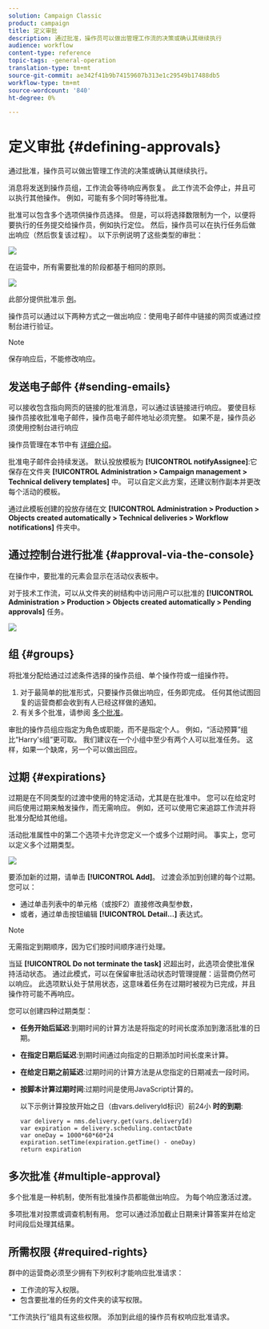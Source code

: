 ```yaml
---
solution: Campaign Classic
product: campaign
title: 定义审批
description: 通过批准，操作员可以做出管理工作流的决策或确认其继续执行
audience: workflow
content-type: reference
topic-tags: -general-operation
translation-type: tm+mt
source-git-commit: ae342f41b9b74159607b313e1c29549b17488db5
workflow-type: tm+mt
source-wordcount: '840'
ht-degree: 0%

---
```



# 定义审批 {#defining-approvals}

通过批准，操作员可以做出管理工作流的决策或确认其继续执行。

消息将发送到操作员组，工作流会等待响应再恢复。 此工作流不会停止，并且可以执行其他操作。 例如，可能有多个同时等待批准。

批准可以包含多个选项供操作员选择。 但是，可以将选择数限制为一个，以便将要执行的任务提交给操作员，例如执行定位。 然后，操作员可以在执行任务后做出响应（然后恢复该过程）。 以下示例说明了这些类型的审批：

![](assets/validation-1.png)

在运营中，所有需要批准的阶段都基于相同的原则。

![](assets/validation-1-in-op.png)

此部分提供批准示 [例](../../campaign/using/marketing-campaign-approval.md#checking-and-approving-deliveries)。

操作员可以通过以下两种方式之一做出响应：使用电子邮件中链接的网页或通过控制台进行验证。

>[!NOTE]
>
>保存响应后，不能修改响应。

## 发送电子邮件 {#sending-emails}

可以接收包含指向网页的链接的批准消息，可以通过该链接进行响应。 要使目标操作员接收批准电子邮件，操作员电子邮件地址必须完整。 如果不是，操作员必须使用控制台进行响应

操作员管理在本节中有 [详细介绍](../../platform/using/access-management.md)。

批准电子邮件会持续发送。 默认投放模板为 **[!UICONTROL notifyAssignee]**:它保存在文件夹 **[!UICONTROL Administration > Campaign management > Technical delivery templates]** 中。 可以自定义此方案，还建议制作副本并更改每个活动的模板。

通过此模板创建的投放存储在文 **[!UICONTROL Administration > Production > Objects created automatically > Technical deliveries > Workflow notifications]** 件夹中。

## 通过控制台进行批准 {#approval-via-the-console}

在操作中，要批准的元素会显示在活动仪表板中。

对于技术工作流，可以从文件夹的树结构中访问用户可以批准的 **[!UICONTROL Administration > Production > Objects created automatically > Pending approvals]** 任务。

![](assets/validation-node.png)

## 组 {#groups}

将批准分配给通过过滤条件选择的操作员组、单个操作符或一组操作符。

1. 对于最简单的批准形式，只要操作员做出响应，任务即完成。 任何其他试图回复的运营商都会收到有人已经这样做的通知。
1. 有关多个批准，请参阅 [多个批准](#multiple-approval)。

审批的操作员组应指定为角色或职能，而不是指定个人。 例如，“活动预算”组比“Harry&#39;s组”更可取。 我们建议在一个小组中至少有两个人可以批准任务。 这样，如果一个缺席，另一个可以做出回应。

## 过期 {#expirations}

过期是在不同类型的过渡中使用的特定活动，尤其是在批准中。 您可以在给定时间后使用过期来触发操作，而无需响应。 例如，还可以使用它来追踪工作流并将批准分配给其他组。

活动批准属性中的第二个选项卡允许您定义一个或多个过期时间。 事实上，您可以定义多个过期类型。

![](assets/expiration.png)

要添加新的过期，请单击 **[!UICONTROL Add]**。 过渡会添加到创建的每个过期。 您可以：

* 通过单击列表中的单元格（或按F2）直接修改典型参数，
* 或者，通过单击按钮编辑 **[!UICONTROL Detail...]** 表达式。

>[!NOTE]
>
>无需指定到期顺序，因为它们按时间顺序进行处理。

当延 **[!UICONTROL Do not terminate the task]** 迟超出时，此选项会使批准保持活动状态。 通过此模式，可以在保留审批活动状态时管理提醒：运营商仍然可以响应。 此选项默认处于禁用状态，这意味着任务在过期时被视为已完成，并且操作符可能不再响应。

您可以创建四种过期类型：

* **任务开始后延迟**:到期时间的计算方法是将指定的时间长度添加到激活批准的日期。
* **在指定日期后延迟**:到期时间通过向指定的日期添加时间长度来计算。
* **在给定日期之前延迟**:过期时间的计算方法是从您指定的日期减去一段时间。
* **按脚本计算过期时间**:过期时间是使用JavaScript计算的。

   以下示例计算投放开始之日（由vars.deliveryId标识）前24小 **时的到期**:

   ```
   var delivery = nms.delivery.get(vars.deliveryId)
   var expiration = delivery.scheduling.contactDate
   var oneDay = 1000*60*60*24
   expiration.setTime(expiration.getTime() - oneDay)
   return expiration
   ```

## 多次批准 {#multiple-approval}

多个批准是一种机制，使所有批准操作员都能做出响应。 为每个响应激活过渡。

多项批准对投票或调查机制有用。 您可以通过添加截止日期来计算答案并在给定时间段后处理其结果。

## 所需权限 {#required-rights}

群中的运营商必须至少拥有下列权利才能响应批准请求：

* 工作流的写入权限。
* 包含要批准的任务的文件夹的读写权限。

“工作流执行”组具有这些权限。 添加到此组的操作员有权响应批准请求。

